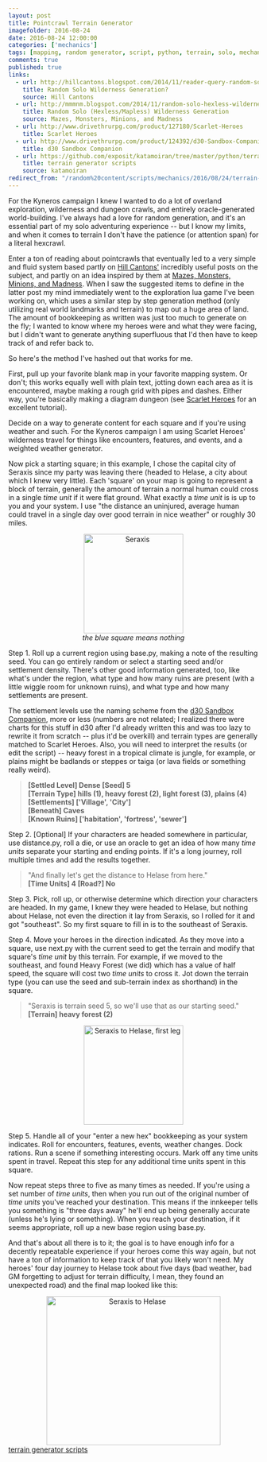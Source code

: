 ```yaml
---
layout: post
title: Pointcrawl Terrain Generator
imagefolder: 2016-08-24
date: 2016-08-24 12:00:00
categories: ['mechanics']
tags: [mapping, random generator, script, python, terrain, solo, mechanics, kyneros]
comments: true
published: true
links:
  - url: http://hillcantons.blogspot.com/2014/11/reader-query-random-solo-wilderness.html
    title: Random Solo Wilderness Generation?
    source: Hill Cantons
  - url: http://mmmnm.blogspot.com/2014/11/random-solo-hexless-wilderness.html
    title: Random Solo (Hexless/Mapless) Wilderness Generation
    source: Mazes, Monsters, Minions, and Madness
  - url: http://www.drivethrurpg.com/product/127180/Scarlet-Heroes
    title: Scarlet Heroes
  - url: http://www.drivethrurpg.com/product/124392/d30-Sandbox-Companion
    title: d30 Sandbox Companion
  - url: https://github.com/exposit/katamoiran/tree/master/python/terrain_generator
    title: terrain generator scripts
    source: katamoiran
redirect_from: "/random%20content/scripts/mechanics/2016/08/24/terrain-generator.html"
---
```


For the Kyneros campaign I knew I wanted to do a lot of overland exploration, wilderness and dungeon crawls, and entirely oracle-generated world-building. I've always had a love for random generation, and it's an essential part of my solo adventuring experience -- but I know my limits, and when it comes to terrain I don't have the patience (or attention span) for a literal hexcrawl.

<!--more-->

Enter a ton of reading about pointcrawls that eventually led to a very simple and fluid system based partly on [Hill Cantons'](http://hillcantons.blogspot.com/2014/11/reader-query-random-solo-wilderness.html) incredibly useful posts on the subject, and partly on an idea inspired by them at [Mazes, Monsters, Minions, and Madness](http://mmmnm.blogspot.com/2014/11/random-solo-hexless-wilderness.html). When I saw the suggested items to define in the latter post my mind immediately went to the exploration lua game I've been working on, which uses a similar step by step generation method (only utilizing real world landmarks and terrain) to map out a huge area of land. The amount of bookkeeping as written was just too much to generate on the fly; I wanted to know where my heroes were and what they were facing, but I didn't want to generate anything superfluous that I'd then have to keep track of and refer back to.

So here's the method I've hashed out that works for me.

First, pull up your favorite blank map in your favorite mapping system. Or don't; this works equally well with plain text, jotting down each area as it is encountered, maybe making a rough grid with pipes and dashes. Either way, you're basically making a diagram dungeon (see [Scarlet Heroes](http://www.drivethrurpg.com/product/127180/Scarlet-Heroes) for an excellent tutorial).

Decide on a way to generate content for each square and if you're using weather and such. For the Kyneros campaign I am using Scarlet Heroes' wilderness travel for things like encounters, features, and events, and a weighted weather generator.

Now pick a starting square; in this example, I chose the capital city of Seraxis since my party was leaving there (headed to Helase, a city about which I knew very little). Each 'square' on your map is going to represent a block of terrain, generally the amount of terrain a normal human could cross in a single *time unit* if it were flat ground. What exactly a *time unit* is is up to you and your system. I use "the distance an uninjured, average human could travel in a single day over good terrain in nice weather" or roughly 30 miles.

<center>
<img src="{{ site.baseurl }}/img/posts/{{page.imagefolder}}/seraxis.png" alt="Seraxis" style="width: 200px; height: 200px"/><br>
<i> the blue square means nothing</i>
</center>

Step 1. Roll up a current region using base.py, making a note of the resulting seed. You can go entirely random or select a starting seed and/or settlement density. There's other good information generated, too, like what's under the region, what type and how many ruins are present (with a little wiggle room for unknown ruins), and what type and how many settlements are present.

The settlement levels use the naming scheme from the [d30 Sandbox Companion](http://www.drivethrurpg.com/product/124392/d30-Sandbox-Companion), more or less (numbers are not related; I realized there were charts for this stuff in d30 after I'd already written this and was too lazy to rewrite it from scratch -- plus it'd be overkill) and terrain types are generally matched to Scarlet Heroes. Also, you will need to interpret the results (or edit the script) -- heavy forest in a tropical climate is jungle, for example, or plains might be badlands or steppes or taiga (or lava fields or something really weird).

><b>[Settled Level] Dense [Seed] 5<br>
>[Terrain Type] hills (1), heavy forest (2), light forest (3), plains (4)<br>
>[Settlements] ['Village', 'City']<br>
>[Beneath] Caves<br>
>[Known Ruins] ['habitation', 'fortress', 'sewer']</b><br>

Step 2. [Optional] If your characters are headed somewhere in particular, use distance.py, roll a die, or use an oracle to get an idea of how many *time units* separate your starting and ending points. If it's a long journey, roll multiple times and add the results together.

>"And finally let's get the distance to Helase from here."<br>
><b>[Time Units] 4 [Road?] No</b>

Step 3. Pick, roll up, or otherwise determine which direction your characters are headed. In my game, I knew they were headed to Helase, but nothing about Helase, not even the direction it lay from Seraxis, so I rolled for it and got "southeast". So my first square to fill in is to the southeast of Seraxis.

Step 4. Move your heroes in the direction indicated. As they move into a square, use next.py with the current seed to get the terrain and modify that square's *time unit* by this terrain. For example, if we moved to the southeast, and found Heavy Forest (we did) which has a value of half speed, the square will cost two *time units* to cross it. Jot down the terrain type (you can use the seed and sub-terrain index as shorthand) in the square.

>"Seraxis is terrain seed 5, so we'll use that as our starting seed."<br>
><b>[Terrain] heavy forest (2)</b>

<center>
<img src="{{ site.baseurl }}/img/posts/{{page.imagefolder}}/seraxis_to_helase_leg1.png" alt="Seraxis to Helase, first leg" style="width: 200px; height: 200px"/>
</center>

Step 5. Handle all of your "enter a new hex" bookkeeping as your system indicates. Roll for encounters, features, events, weather changes. Dock rations. Run a scene if something interesting occurs. Mark off any time units spent in travel. Repeat this step for any additional time units spent in this square.

Now repeat steps three to five as many times as needed. If you're using a set number of *time units*, then when you run out of the original number of *time units* you've reached your destination. This means if the innkeeper tells you something is "three days away" he'll end up being generally accurate (unless he's lying or something). When you reach your destination, if it seems appropriate, roll up a new base region using base.py.

And that's about all there is to it; the goal is to have enough info for a decently repeatable experience if your heroes come this way again, but not have a ton of information to keep track of that you likely won't need. My heroes' four day journey to Helase took about five days (bad weather, bad GM forgetting to adjust for terrain difficulty, I mean, they found an unexpected road) and the final map looked like this:

<center>
<img src="{{ site.baseurl }}/img/posts/{{page.imagefolder}}/seraxis_to_helase.png" alt="Seraxis to Helase" style="width: 350px; height: 300px"/>
</center>

<div id="button"><a href="https://github.com/exposit/katamoiran/tree/master/python/terrain_generator" class="btn btn-info">terrain generator scripts</a></div>
